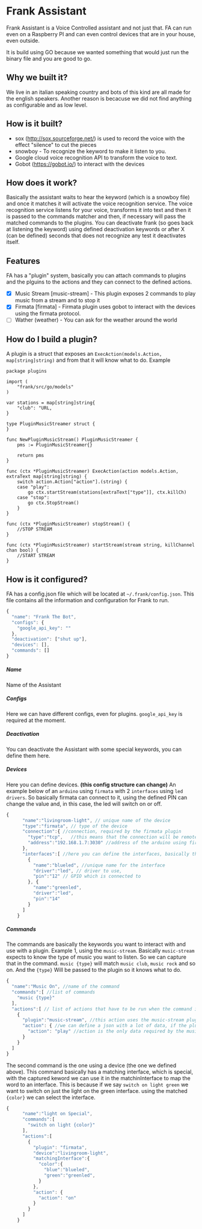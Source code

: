 # Frank Assistant

Frank Assistant is a Voice Controlled assistant and not just that.
FA can run even on a Raspberry PI and can even control devices that are in your house, even outside.

It is build using GO because we wanted something that would just run the binary file and you are good to go.

## Why we built it?
We live in an italian speaking country and bots of this kind are all made for the english speakers.
Another reason is becacuse we did not find anything as configurable and as low level.

## How is it built?
- sox (http://sox.sourceforge.net/) is used to record the voice with the effect "silence" to cut the pieces
- snowboy - To recognize the keyword to make it listen to you.
- Google cloud voice recognition API to transform the voice to text.
- Gobot (https://gobot.io/) to interact with the devices

## How does it work?
Basically the assistant waits to hear the keyword (which is a snowboy file) and once it matches it will activate the voice recognition service.
The voice recognition service listens for your voice, transforms it into text and then it is passed to the commands matcher and then, if necessary will pass the matched commands to the plugins.
You can deactivate frank (so goes back at listening the keyword) using defined deactivation keywords or after X (can be defined) seconds that does not recognize any test it deactivates itself.

## Features
FA has a "plugin" system, basically you can attach commands to plugins and the plguins to the actions and they can connect to the defined actions. 

- [x] Music Stream [music-stream] - This plugin exposes 2 commands to play music from a stream and to stop it
- [x] Firmata [firmata] - Firmata plugin uses gobot to interact with the devices using the firmata protocol.
- [ ] Wather (weather) - You can ask for the weather around the world

## How do I build a plugin?
A plugin is a struct that exposes an `ExecAction(models.Action, map[string]string)` and from that it will know what to do.
Example
```golang
package plugins

import (
	"frank/src/go/models"
)

var stations = map[string]string{
	"club": "URL,
}

type PluginMusicStreamer struct {
}

func NewPluginMusicStream() PluginMusicStreamer {
	pms := PluginMusicStreamer{}

	return pms
}

func (ctx *PluginMusicStreamer) ExecAction(action models.Action, extraText map[string]string) {
	switch action.Action["action"].(string) {
	case "play":
		go ctx.startStream(stations[extraText["type"]], ctx.killCh)
	case "stop":
		go ctx.StopStream()
	}
}

func (ctx *PluginMusicStreamer) stopStream() {
    //STOP STREAM
}

func (ctx *PluginMusicStreamer) startStream(stream string, killChannel chan bool) {
	//START STREAM
}

```

## How is it configured?
FA has a config.json file which will be located at `~/.frank/config.json`. This file contains all the information and configuration for Frank to run.
```js
{
  "name": "Frank The Bot",
  "configs": {
    "google_api_key": ""
  },
  "deactivation": ["shut up"],
  "devices": [],
  "commands": []
}
```
##### Name
Name of the Assistant
##### Configs
Here we can have different configs, even for plugins. `google_api_key` is required at the moment.
##### Deactivation
You can deactivate the Assistant with some special keywords, you can define them here.
##### Devices
Here you can define devices. **(this config structure can change)** An example below of an `arduino` using `firmata` with 2 `interfaces` using `led drivers`.
So basically firmata can connect to it, using the defined PIN can change the value and, in this case, the led will switch on or off.
```js
{
      "name":"livingroom-light", // unique name of the device
      "type":"firmata", // type of the device
      "connection":{ //connection, required by the firmata plugin
        "type":"tcp",   //this means that the connection will be remote and not using a serial
        "address":"192.168.1.7:3030" //address of the arduino using firmata
      },
      "interfaces":[ //here you can define the interfaces, basically the GPIO you will be using
        {
          "name":"blueled", //unique name for the interface
          "driver":"led", // driver to use, 
          "pin":"12" // GPIO which is connected to
        }, {
          "name":"greenled",
          "driver":"led",
          "pin":"14"
        }
      ]
    }
```
##### Commands
The commands are basically the keywords you want to interact with and use with a plugin.
Example 1, using the `music-stream`. Basically `music-stream` expects to know the type of music you want to listen. So we can capture that in the command. `music {type}` will match `music club`, `music rock` and so on. And the `{type}` Will be passed to the plugin so it knows what to do.
```js
{
  "name":"Music On", //name of the command
  "commands":[ //list of commands
    "music {type}"
  ],
  "actions":[ // list of actions that have to be run when the command is matched
    {
      "plugin":"music-stream", //this action uses the music-stream plugin
      "action": { //we can define a json with a lot of data, if the plugin requires it
        "action": "play" //action is the only data required by the music-stream
      }
    }
  ]
}
```

The second command is the one using a device (the one we defined above).
This command basically has a matching interface, which is special, with the captured keword we can use it in the matchinInterface to map the word to an interface. This is because if we say `switch on light green` we want to switch on just the light on the green interface. using the matched `{color}` we can select the interface.
```js
{
      "name":"light on Special",
      "commands":[
        "switch on light {color}"
      ],
      "actions":[
        {
          "plugin": "firmata",
          "device":"livingroom-light",
          "matchingInterface":{
            "color":{
              "blue":"blueled",
              "green":"greenled",
            }
          },
          "action": {
            "action": "on"
          }
        }
      ]
    }
```
